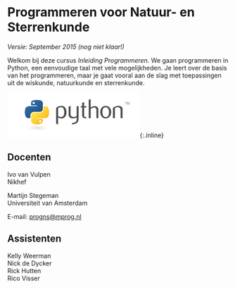 # Programmeren voor Natuur- en Sterrenkunde

*Versie: September 2015 (nog niet klaar!)*

Welkom bij deze cursus *Inleiding Programmeren*. We gaan programmeren in Python, een eenvoudige taal met vele mogelijkheden. Je leert over de basis van het programmeren, maar je gaat vooral aan de slag met toepassingen uit de wiskunde, natuurkunde en sterrenkunde.

![Python](python-logo.png){:.inline}  

## Docenten

Ivo van Vulpen  
Nikhef

Martijn Stegeman  
Universiteit van Amsterdam

E-mail: <progns@mprog.nl>

## Assistenten

Kelly Weerman  
Nick de Dycker  
Rick Hutten  
Rico Visser
